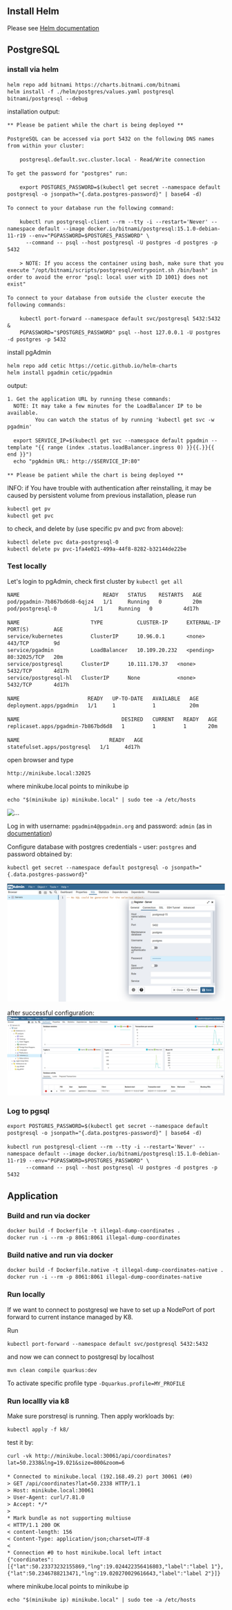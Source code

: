 ## Install Helm

Please see [Helm documentation](https://helm.sh/docs/intro/install/)

## PostgreSQL

### install via helm

```shell
helm repo add bitnami https://charts.bitnami.com/bitnami
helm install -f ./helm/postgres/values.yaml postgresql bitnami/postgresql --debug
```

installation output:
```
** Please be patient while the chart is being deployed **

PostgreSQL can be accessed via port 5432 on the following DNS names from within your cluster:

    postgresql.default.svc.cluster.local - Read/Write connection

To get the password for "postgres" run:

    export POSTGRES_PASSWORD=$(kubectl get secret --namespace default postgresql -o jsonpath="{.data.postgres-password}" | base64 -d)

To connect to your database run the following command:

    kubectl run postgresql-client --rm --tty -i --restart='Never' --namespace default --image docker.io/bitnami/postgresql:15.1.0-debian-11-r19 --env="PGPASSWORD=$POSTGRES_PASSWORD" \
      --command -- psql --host postgresql -U postgres -d postgres -p 5432

    > NOTE: If you access the container using bash, make sure that you execute "/opt/bitnami/scripts/postgresql/entrypoint.sh /bin/bash" in order to avoid the error "psql: local user with ID 1001} does not exist"

To connect to your database from outside the cluster execute the following commands:

    kubectl port-forward --namespace default svc/postgresql 5432:5432 &
    PGPASSWORD="$POSTGRES_PASSWORD" psql --host 127.0.0.1 -U postgres -d postgres -p 5432

```

install pgAdmin
```shell
helm repo add cetic https://cetic.github.io/helm-charts
helm install pgadmin cetic/pgadmin
```

output:
```
1. Get the application URL by running these commands:
  NOTE: It may take a few minutes for the LoadBalancer IP to be available.
         You can watch the status of by running 'kubectl get svc -w pgadmin'

  export SERVICE_IP=$(kubectl get svc --namespace default pgadmin --template "{{ range (index .status.loadBalancer.ingress 0) }}{{.}}{{ end }}")
  echo "pgAdmin URL: http://$SERVICE_IP:80"

** Please be patient while the chart is being deployed **

```

INFO: if You have trouble with authentication after reinstalling, it may be caused by persistent volume from previous installation, please run 
```shell
kubectl get pv
kubectl get pvc
````
to check, and delete by (use specific pv and pvc from above):
```shell
kubectl delete pvc data-postgresql-0
kubectl delete pv pvc-1fa4e021-499a-44f8-8282-b32144de22be
````


### Test locally

Let's login to pgAdmin, check first cluster by `kubectl get all`

```
NAME                           READY   STATUS    RESTARTS   AGE
pod/pgadmin-7b867bd6d8-6qjz4   1/1     Running   0          20m
pod/postgresql-0            1/1     Running   0          4d17h

NAME                       TYPE           CLUSTER-IP      EXTERNAL-IP   PORT(S)        AGE
service/kubernetes         ClusterIP      10.96.0.1       <none>        443/TCP        9d
service/pgadmin            LoadBalancer   10.109.20.232   <pending>     80:32025/TCP   20m
service/postgresql      ClusterIP      10.111.170.37   <none>        5432/TCP       4d17h
service/postgresql-hl   ClusterIP      None            <none>        5432/TCP       4d17h

NAME                      READY   UP-TO-DATE   AVAILABLE   AGE
deployment.apps/pgadmin   1/1     1            1           20m

NAME                                 DESIRED   CURRENT   READY   AGE
replicaset.apps/pgadmin-7b867bd6d8   1         1         1       20m

NAME                             READY   AGE
statefulset.apps/postgresql   1/1     4d17h

```

open browser and type 
```
http://minikube.local:32025
```

where minikube.local points to minikube ip
```
echo "$(minikube ip) minikube.local" | sudo tee -a /etc/hosts
```

![...](doc/img/pgAdmin-0.png)

Log in with username: `pgadmin4@pgadmin.org` and password: `admin` (as in [documentation](https://artifacthub.io/packages/helm/cetic/pgadmin))

Configure database with postgres credentials - user: `postgres` and password obtained by:
```shell
kubectl get secret --namespace default postgresql -o jsonpath="{.data.postgres-password}"
```
![...](doc/img/pgAdmin-1.png)

after successful configuration:
![...](doc/img/pgAdmin-2.png)


### Log to pgsql

```shell
export POSTGRES_PASSWORD=$(kubectl get secret --namespace default postgresql -o jsonpath="{.data.postgres-password}" | base64 -d)

kubectl run postgresql-client --rm --tty -i --restart='Never' --namespace default --image docker.io/bitnami/postgresql:15.1.0-debian-11-r19 --env="PGPASSWORD=$POSTGRES_PASSWORD" \
      --command -- psql --host postgresql -U postgres -d postgres -p 5432
```




## Application

### Build and run via docker

```shell
docker build -f Dockerfile -t illegal-dump-coordinates .
docker run -i --rm -p 8061:8061 illegal-dump-coordinates
```

### Build native and run via docker

```shell
docker build -f Dockerfile.native -t illegal-dump-coordinates-native .
docker run -i --rm -p 8061:8061 illegal-dump-coordinates-native
```

### Run locally 

If we want to connect to postgresql we have to set up a NodePort of port forward to current instance managed by K8. 

Run
```shell
kubectl port-forward --namespace default svc/postgresql 5432:5432 
```

and now we can connect to postgresql by localhost

```shell
mvn clean compile quarkus:dev
```

To activate specific profile type `-Dquarkus.profile=MY_PROFILE`

### Run locallly via k8

Make sure porstresql is running. Then apply workloads by:

```shell
kubectl apply -f k8/
```

test it by: 
```shell
curl -vk http://minikube.local:30061/api/coordinates?lat=50.2338&lng=19.021&size=800&zoom=6

* Connected to minikube.local (192.168.49.2) port 30061 (#0)
> GET /api/coordinates?lat=50.2338 HTTP/1.1
> Host: minikube.local:30061
> User-Agent: curl/7.81.0
> Accept: */*
> 
* Mark bundle as not supporting multiuse
< HTTP/1.1 200 OK
< content-length: 156
< Content-Type: application/json;charset=UTF-8
< 
* Connection #0 to host minikube.local left intact
{"coordinates":[{"lat":50.23373232155869,"lng":19.024422356416803,"label":"label 1"},{"lat":50.2346788213471,"lng":19.020270029616643,"label":"label 2"}]}
```

where minikube.local points to minikube ip
```
echo "$(minikube ip) minikube.local" | sudo tee -a /etc/hosts
```